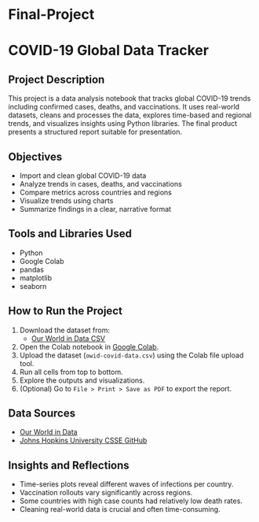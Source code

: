 # Final-Project
# COVID-19 Global Data Tracker

## Project Description
This project is a data analysis notebook that tracks global COVID-19 trends including confirmed cases, deaths, and vaccinations. It uses real-world datasets, cleans and processes the data, explores time-based and regional trends, and visualizes insights using Python libraries. The final product presents a structured report suitable for presentation.

## Objectives
- Import and clean global COVID-19 data
- Analyze trends in cases, deaths, and vaccinations
- Compare metrics across countries and regions
- Visualize trends using charts
- Summarize findings in a clear, narrative format

## Tools and Libraries Used
- Python
- Google Colab
- pandas
- matplotlib
- seaborn

## How to Run the Project
1. Download the dataset from:
   - [Our World in Data CSV](https://ourworldindata.org/covid-data)
2. Open the Colab notebook in [Google Colab](https://colab.research.google.com).
3. Upload the dataset (`owid-covid-data.csv`) using the Colab file upload tool.
4. Run all cells from top to bottom.
5. Explore the outputs and visualizations.
6. (Optional) Go to `File > Print > Save as PDF` to export the report.

## Data Sources
- [Our World in Data](https://ourworldindata.org/covid-data)
- [Johns Hopkins University CSSE GitHub](https://github.com/CSSEGISandData/COVID-19)

## Insights and Reflections
- Time-series plots reveal different waves of infections per country.
- Vaccination rollouts vary significantly across regions.
- Some countries with high case counts had relatively low death rates.
- Cleaning real-world data is crucial and often time-consuming.
